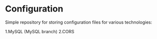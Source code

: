 # Configuration

Simple repository for storing configuration files for various technologies:

1.MySQL (MySQL branch)
2.CORS
